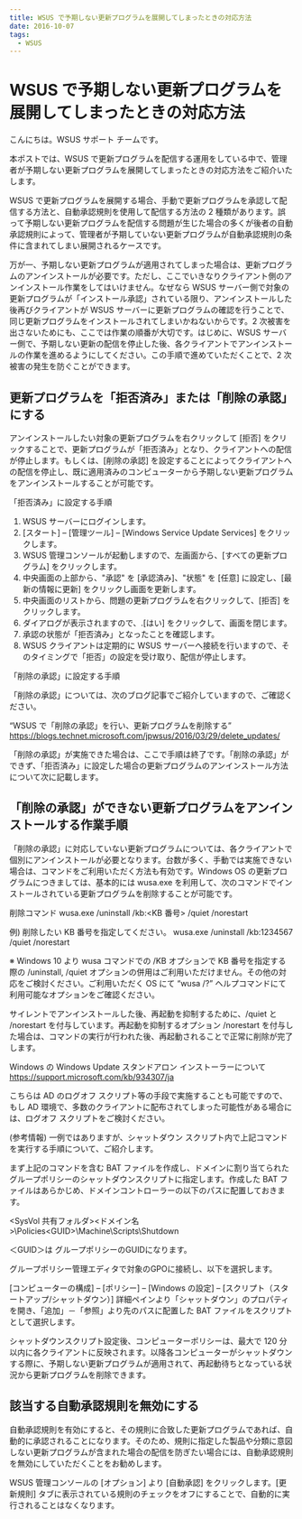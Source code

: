 ```yaml
---
title: WSUS で予期しない更新プログラムを展開してしまったときの対応方法
date: 2016-10-07
tags:
  - WSUS
---
```


# WSUS で予期しない更新プログラムを展開してしまったときの対応方法

こんにちは。WSUS サポート チームです。

本ポストでは、WSUS で更新プログラムを配信する運用をしている中で、管理者が予期しない更新プログラムを展開してしまったときの対応方法をご紹介いたします。

WSUS で更新プログラムを展開する場合、手動で更新プログラムを承認して配信する方法と、自動承認規則を使用して配信する方法の 2 種類があります。誤って予期しない更新プログラムを配信する問題が生じた場合の多くが後者の自動承認規則によって、管理者が予期していない更新プログラムが自動承認規則の条件に含まれてしまい展開されるケースです。

万が一、予期しない更新プログラムが適用されてしまった場合は、更新プログラムのアンインストールが必要です。ただし、ここでいきなりクライアント側のアンインストール作業をしてはいけません。なぜなら WSUS サーバー側で対象の更新プログラムが「インストール承認」されている限り、アンインストールした後再びクライアントが WSUS サーバーに更新プログラムの確認を行うことで、同じ更新プログラムをインストールされてしまいかねないからです。2 次被害を出さないためにも、ここでは作業の順番が大切です。はじめに、WSUS サーバー側で、予期しない更新の配信を停止した後、各クライアントでアンインストールの作業を進めるようにしてください。この手順で進めていただくことで、2 次被害の発生を防ぐことができます。

## 更新プログラムを「拒否済み」または「削除の承認」にする
アンインストールしたい対象の更新プログラムを右クリックして [拒否] をクリックすることで、更新プログラムが「拒否済み」となり、クライアントへの配信が停止します。もしくは、[削除の承認] を設定することによってクライアントへの配信を停止し、既に適用済みのコンピューターから予期しない更新プログラムをアンインストールすることが可能です。

「拒否済み」に設定する手順

1. WSUS サーバーにログインします。
2. [スタート] – [管理ツール] – [Windows Service Update Services] をクリックします。
3. WSUS 管理コンソールが起動しますので、左画面から、[すべての更新プログラム] をクリックします。
4. 中央画面の上部から、"承認" を [承認済み]、"状態" を [任意] に設定し、[最新の情報に更新] をクリックし画面を更新します。
5. 中央画面のリストから、問題の更新プログラムを右クリックして、[拒否] をクリックします。
6. ダイアログが表示されますので、.[はい] をクリックして、画面を閉じます。
7. 承認の状態が「拒否済み」となったことを確認します。
8. WSUS クライアントは定期的に WSUS サーバーへ接続を行いますので、そのタイミングで「拒否」の設定を受け取り、配信が停止します。


「削除の承認」に設定する手順

「削除の承認」については、次のブログ記事でご紹介していますので、ご確認ください。

“WSUS で「削除の承認」を行い、更新プログラムを削除する”
https://blogs.technet.microsoft.com/jpwsus/2016/03/29/delete_updates/

「削除の承認」が実施できた場合は、ここで手順は終了です。「削除の承認」ができず、「拒否済み」に設定した場合の更新プログラムのアンインストール方法について次に記載します。

## 「削除の承認」ができない更新プログラムをアンインストールする作業手順
「削除の承認」に対応していない更新プログラムについては、各クライアントで個別にアンインストールが必要となります。台数が多く、手動では実施できない場合は、コマンドをご利用いただく方法も有効です。Windows OS の更新プログラムにつきましては、基本的には wusa.exe を利用して、次のコマンドでインストールされている更新プログラムを削除することが可能です。

削除コマンド
wusa.exe /uninstall /kb:<KB 番号> /quiet /norestart

例) 削除したい KB 番号を指定してください。
wusa.exe /uninstall /kb:1234567 /quiet /norestart

※ Windows 10 より wusa コマンドでの /KB オプションで KB 番号を指定する際の /uninstall, /quiet オプションの併用はご利用いただけません。その他の対応をご検討ください。ご利用いただく OS にて “wusa /?” ヘルプコマンドにて利用可能なオプションをご確認ください。

サイレントでアンインストールした後、再起動を抑制するために、/quiet と /norestart を付与しています。再起動を抑制するオプション /norestart を付与した場合は、コマンドの実行が行われた後、再起動されることで正常に削除が完了します。

Windows の Windows Update スタンドアロン インストーラーについて
https://support.microsoft.com/kb/934307/ja

こちらは AD のログオフ スクリプト等の手段で実施することも可能ですので、もし AD 環境で、多数のクライアントに配布されてしまった可能性がある場合には、ログオフ スクリプトをご検討ください。

(参考情報)
一例ではありますが、シャットダウン スクリプト内で上記コマンドを実行する手順について、ご紹介します。

まず上記のコマンドを含む BAT ファイルを作成し、ドメインに割り当てられたグループポリシーのシャットダウンスクリプトに指定します。作成した BAT ファイルはあらかじめ、ドメインコントローラーの以下のパスに配置しておきます。

<SysVol 共有フォルダ>\<ドメイン名>\Policies\<GUID>\Machine\Scripts\Shutdown

＜GUID＞は グループポリシーのGUIDになります。

グループポリシー管理エディタで対象のGPOに接続し、以下を選択します。

[コンピューターの構成] – [ポリシー] – [Windows の設定] – [スクリプト（スタートアップ/シャットダウン）]
詳細ペインより「シャットダウン」のプロパティを開き、「追加」－「参照」より先のパスに配置した BAT ファイルをスクリプトとして選択します。

シャットダウンスクリプト設定後、コンピューターポリシーは、最大で 120 分以内に各クライアントに反映されます。以降各コンピューターがシャットダウンする際に、予期しない更新プログラムが適用されて、再起動待ちとなっている状況から更新プログラムを削除できます。

## 該当する自動承認規則を無効にする
自動承認規則を有効にすると、その規則に合致した更新プログラムであれば、自動的に承認されることになります。そのため、規則に指定した製品や分類に意図しない更新プログラムが含まれた場合の配信を防ぎたい場合には、自動承認規則を無効にしていただくことをお勧めします。

WSUS 管理コンソールの [オプション] より [自動承認] をクリックします。[更新規則] タブに表示されている規則のチェックをオフにすることで、自動的に実行されることはなくなります。